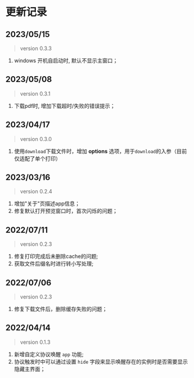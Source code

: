 <!--
 * @Description: change logs
 * @Date: 2022-04-14 15:49:34
 * @LastEditTime: 2023-05-24 10:54:46
-->

# 更新记录

## 2023/05/15

> version 0.3.3

1. windows 开机自启动时, 默认不显示主窗口；

## 2023/05/08

> version 0.3.1

1. 下载pdf时, 增加下载超时/失败的错误提示；

## 2023/04/17

> version 0.3.0

1. 使用`download`下载文件时，增加 **options** 选项，用于`download`的入参（目前仅适配了单个打印）

## 2023/03/16

> version 0.2.4

1. 增加"关于"页描述app信息；
2. 修复默认打开预览窗口时，首次闪烁的问题；

## 2022/07/11

> version 0.2.3

1. 修复打印完成后未删除cache的问题;
2. 获取文件后缀名时进行转小写处理;

## 2022/07/06

> version 0.2.3

1. 修复下载文件后，删除缓存失败的问题；

## 2022/04/14

> version 0.1.3

1. 新增自定义协议唤醒 `app` 功能;
2. 协议触发时中可以通过设置 `hide` 字段来显示唤醒存在的实例时是否需要显示隐藏主界面；
